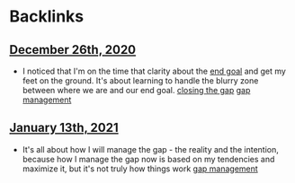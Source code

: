 
# Backlinks
## [December 26th, 2020](<December 26th, 2020.md>)
- I noticed that I'm on the time that clarity about the [end goal](<end goal.md>) and get my feet on the ground. It's about learning to handle the blurry zone between where we are and our end goal. [closing the gap](<closing the gap.md>) [gap management](<gap management.md>)

## [January 13th, 2021](<January 13th, 2021.md>)
- It's all about how I will manage the gap - the reality and the intention, because how I manage the gap now is based on my tendencies and maximize it, but it's not truly how things work [gap management](<gap management.md>)

